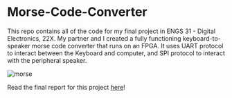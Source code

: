 # Morse-Code-Converter

This repo contains all of the code for my final project in ENGS 31 - Digital Electronics, 22X. My partner and I created a fully functioning keyboard-to-speaker morse code converter that runs on an FPGA. It uses UART protocol to interact between the Keyboard and computer, and SPI protocol to interact with the peripheral speaker. 

![morse](https://user-images.githubusercontent.com/79673816/187173349-e47ed86f-ecba-49ba-9c77-9e1f327e368c.gif)


Read the final report for this project [here](https://github.com/ethan-l-chen-24/Morse-Code-Converter/files/9443459/engs.31.-.final.report.narrative.pdf)!
